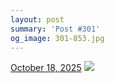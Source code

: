 ```yaml
---
layout: post
summary: 'Post #301'
og_image: 301-853.jpg
---
```


<p>
  <time>
    <a href="/301">October 18, 2025</a>
  </time>
  <a href="/301">
    <img src="{{ site.assets_url }}/301-427.jpg" srcset="{{ site.assets_url }}/301-213.jpg 213w, {{ site.assets_url }}/301-427.jpg 427w, {{ site.assets_url }}/301-640.jpg 640w, {{ site.assets_url }}/301-853.jpg 853w" sizes="(min-width: 700px) 50vw, calc(100vw - 2rem)" />
  </a>
</p>

